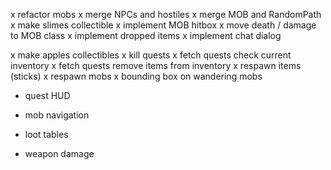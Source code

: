 x refactor mobs
	x merge NPCs and hostiles
	x merge MOB and RandomPath
	x make slimes collectible
	x implement MOB hitbox
	x move death / damage to MOB class
	x implement dropped items
	x implement chat dialog

x make apples collectibles
x kill quests
x fetch quests check current inventory
x fetch quests remove items from inventory
x respawn items (sticks)
x respawn mobs
x bounding box on wandering mobs
- quest HUD
 
- mob navigation
- loot tables
- weapon damage
